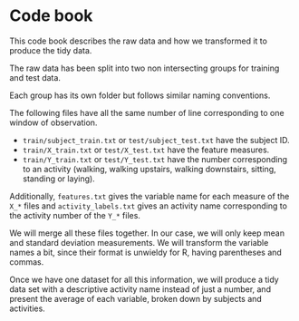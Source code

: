 # Code book

This code book describes the raw data and how we transformed it
to produce the tidy data.

The raw data has been split into two non intersecting groups for training and test data.

Each group has its own folder but follows similar naming conventions.

The following files have all the same number of line corresponding to one window of observation.
- `train/subject_train.txt` or `test/subject_test.txt` have the subject ID.
- `train/X_train.txt` or `test/X_test.txt` have the feature measures.
- `train/Y_train.txt` or `test/Y_test.txt` have the number corresponding to an activity
(walking, walking upstairs, walking downstairs, sitting, standing or laying).

Additionally, `features.txt` gives the variable name for each measure of the `X_*` files
and `activity_labels.txt` gives an activity name corresponding to the activity number of the `Y_*` files.

We will merge all these files together. In our case, we will only keep mean and standard deviation measurements.
We will transform the variable names a bit, since their format is unwieldy for R, having parentheses and commas.

Once we have one dataset for all this information, we will produce a tidy data set with a descriptive activity name instead
of just a number, and present the average of each variable, broken down by subjects and activities.
